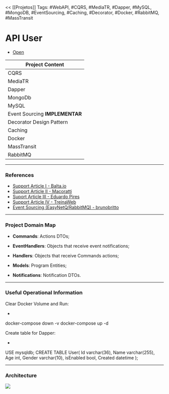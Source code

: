 
<< [[Projetos]]
Tags: #WebAPI, #CQRS, #MediaTR, #Dapper, #MySQL, #MongoDB, #EventSourcing, #Caching, #Decorator, #Docker, #RabbitMQ, #MassTransit

# API User
- [Open](file:///C:\Users\jpaul\source\repos\Projects\SocialNetwork_Angular_dotNet\Back-End\UserCQRS)


|Project Content|
|---|
|CQRS|
|MediaTR|
|Dapper|
|MongoDb|
|MySQL|
|Event Sourcing __IMPLEMENTAR__|
|Decorator Design Pattern|
|Caching|
|Docker|
|MassTransit|
|RabbitMQ|

---

### References

- [Support Article I - Balta.io](https://balta.io/blog/aspnet-core-cqrs-mediator)
- [Support Article II - Macoratti](https://www.macoratti.net/20/10/aspc_cqrsmedr1.htm)
- [Suport Article III - Eduardo Pires](https://www.eduardopires.net.br/2016/07/cqrs-o-que-e-onde-aplicar/)
- [Support Article IV - TreinaWeb](https://www.treinaweb.com.br/blog/mediator-pattern-com-mediatr-no-asp-net-core)
- [Event Sourcing (EasyNetQ/RabbitMQ) - brunobritto](https://www.brunobrito.net.br/asp-net-core-event-sourcing-microsservicos-background-services-rabbit/)

---

### Project Domain Map
- __Commands__: Actions DTOs;

- __EventHandlers__: Objects that receive event notifications;

- __Handlers__: Objects that receive Commands actions;

- __Models__: Program Entities;

- __Notifications__: Notification DTOs.


---


### Useful Operational Information

Clear Docker Volume and Run:

- ~~~~ properties
docker-compose down -v
docker-compose up -d


Create table for Dapper:

- ~~~~ SQL
USE  mysqldb;
CREATE TABLE User(
	Id varchar(36),
    Name varchar(255),
    Age int,
    Gender varchar(10),
    isEnabled bool,
    Created datetime
);


---

###  Architecture

![](../../resources/SN_User.jpg)